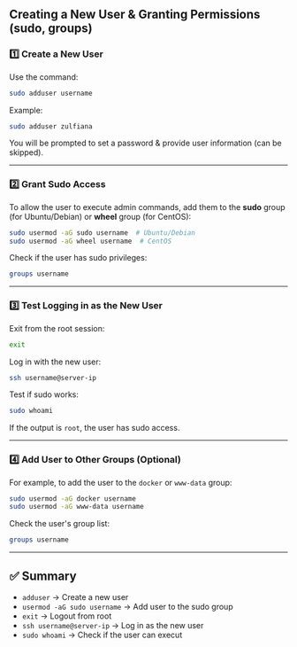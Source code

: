 ## Creating a New User & Granting Permissions (sudo, groups)

### 1️⃣ Create a New User

Use the command:

```bash
sudo adduser username
```

Example:

```bash
sudo adduser zulfiana
```

You will be prompted to set a password & provide user information (can be skipped).

---

### 2️⃣ Grant Sudo Access

To allow the user to execute admin commands, add them to the **sudo** group (for Ubuntu/Debian) or **wheel** group (for CentOS):

```bash
sudo usermod -aG sudo username  # Ubuntu/Debian
sudo usermod -aG wheel username  # CentOS
```

Check if the user has sudo privileges:

```bash
groups username
```

---

### 3️⃣ Test Logging in as the New User

Exit from the root session:

```bash
exit
```

Log in with the new user:

```bash
ssh username@server-ip
```

Test if sudo works:

```bash
sudo whoami
```

If the output is `root`, the user has sudo access.

---

### 4️⃣ Add User to Other Groups (Optional)

For example, to add the user to the `docker` or `www-data` group:

```bash
sudo usermod -aG docker username
sudo usermod -aG www-data username
```

Check the user's group list:

```bash
groups username
```

---

## ✅ Summary

- `adduser` → Create a new user
- `usermod -aG sudo username` → Add user to the sudo group
- `exit` → Logout from root
- `ssh username@server-ip` → Log in as the new user
- `sudo whoami` → Check if the user can execut
